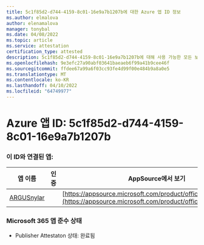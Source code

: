 ```yaml
---
title: 5c1f85d2-d744-4159-8c01-16e9a7b1207b에 대한 Azure 앱 ID 정보
ms.author: elmalova
author: elenamalova
manager: tonybal
ms.date: 04/08/2022
ms.topic: article
ms.service: attestation
certification_type: attested
description: 5c1f85d2-d744-4159-8c01-16e9a7b1207b에 대해 사용 가능한 모든 보안 및 규정 준수 정보입니다.
ms.openlocfilehash: 9e3efc27a90abf03641baeaeb6f99a41b9cee46f
ms.sourcegitcommit: ffdee67a99a6f03cc93fe4d99f00e484b9a8a0e5
ms.translationtype: MT
ms.contentlocale: ko-KR
ms.lasthandoff: 04/10/2022
ms.locfileid: "64749977"
---
```

# <a name="azure-app-id-5c1f85d2-d744-4159-8c01-16e9a7b1207b"></a>Azure 앱 ID: 5c1f85d2-d744-4159-8c01-16e9a7b1207b


### <a name="apps-associated-with-this-id"></a>이 ID와 연결된 앱:
| **앱 이름** | **인증** | **AppSource에서 보기** |
|--------------|---------------|-----------------------|
| [ARGUSnylar](../forward/WA200003186.md) |  | [https://appsource.microsoft.com/product/office/WA200003186](https://appsource.microsoft.com/product/office/WA200003186) |

### <a name="microsoft-365-app-compliance-status"></a>Microsoft 365 앱 준수 상태
- Publisher Attestaton 상태: 완료됨
